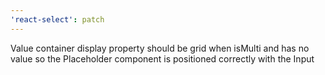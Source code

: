 ```yaml
---
'react-select': patch
---
```


Value container display property should be grid when isMulti and has no value so the Placeholder component is positioned correctly with the Input
